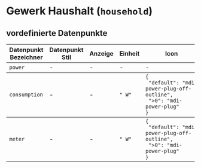 
# Gewerk Haushalt (`household`)

## vordefinierte Datenpunkte

<table><thead><tr><th>Datenpunkt Bezeichner</th><th>Datenpunkt Stil</th><th>Anzeige</th><th>Einheit</th><th>Icon</th><th>Icon Stil</th></tr></thead>
<tbody><tr><td><code>power</code></td><td>-</td><td>-</td><td>-</td><td>-</td><td>-</td></tr></tbody>
<tbody><tr><td><code>consumption</code></td><td>-</td><td>-</td><td><code>&quot;&nbsp;W&quot;</code></td><td><code>{<br />&nbsp;&quot;default&quot;:&nbsp;&quot;mdi-power-plug-off-outline&quot;,<br />&nbsp;&quot;&gt;0&quot;:&nbsp;&quot;mdi-power-plug&quot;<br />}</code></td><td>-</td></tr></tbody>
<tbody><tr><td><code>meter</code></td><td>-</td><td>-</td><td><code>&quot;&nbsp;W&quot;</code></td><td><code>{<br />&nbsp;&quot;default&quot;:&nbsp;&quot;mdi-power-plug-off-outline&quot;,<br />&nbsp;&quot;&gt;0&quot;:&nbsp;&quot;mdi-power-plug&quot;<br />}</code></td><td>-</td></tr></tbody>
</table>